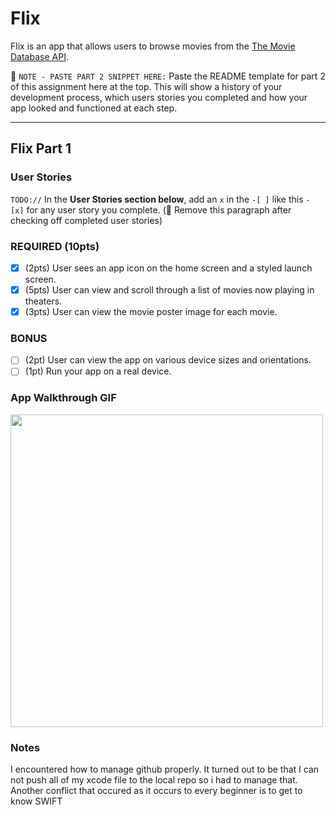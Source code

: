 # Flix

Flix is an app that allows users to browse movies from the [The Movie Database API](http://docs.themoviedb.apiary.io/#).

📝 `NOTE - PASTE PART 2 SNIPPET HERE:` Paste the README template for part 2 of this assignment here at the top. This will show a history of your development process, which users stories you completed and how your app looked and functioned at each step.

---

## Flix Part 1

### User Stories

`TODO://` In the **User Stories section below**, add an `x` in the `-[ ]` like this `- [x]` for any user story you complete. (🚫 Remove this paragraph after checking off completed user stories)

### REQUIRED (10pts)

- [x]  (2pts) User sees an app icon on the home screen and a styled launch screen.
- [x]  (5pts) User can view and scroll through a list of movies now playing in theaters.
- [x]  (3pts) User can view the movie poster image for each movie.

### BONUS

- [ ]  (2pt) User can view the app on various device sizes and orientations.
- [ ]  (1pt) Run your app on a real device.

### App Walkthrough GIF

<img src="[http://g.recordit.co/7QpWYtVqpz.gif" width=500><br>

### Notes

I encountered how to manage github properly. It turned out to be that I can not push all of my xcode file to the local repo so i had to manage that. Another conflict that occured as it occurs to every beginner is to get to know SWIFT
